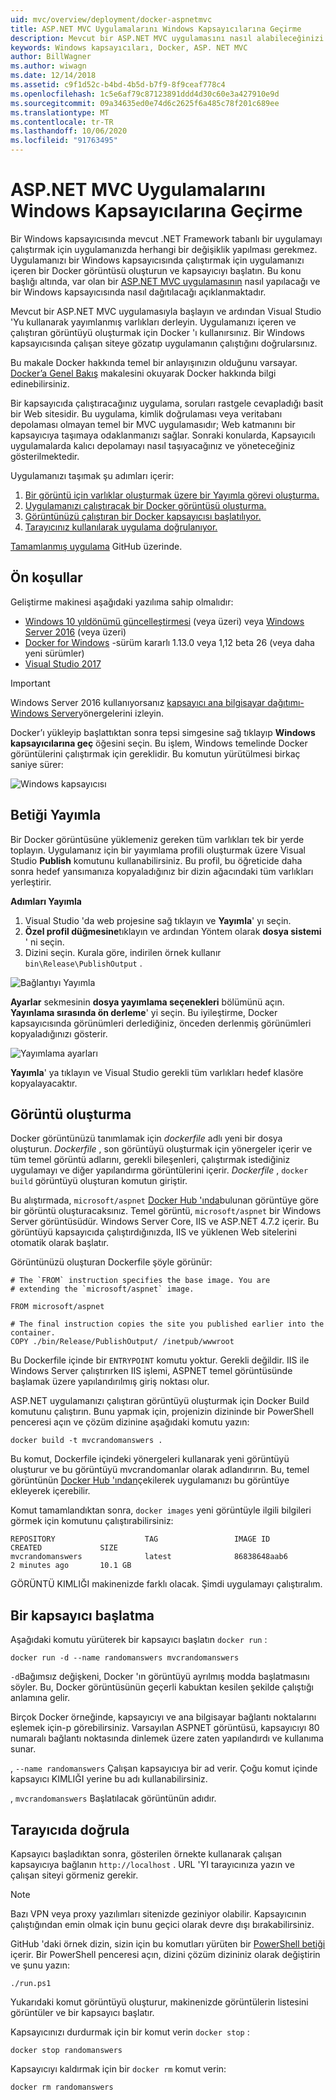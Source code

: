 ```yaml
---
uid: mvc/overview/deployment/docker-aspnetmvc
title: ASP.NET MVC Uygulamalarını Windows Kapsayıcılarına Geçirme
description: Mevcut bir ASP.NET MVC uygulamasını nasıl alabileceğinizi ve Windows Docker kapsayıcısında nasıl çalıştıracağınızı öğrenin
keywords: Windows kapsayıcıları, Docker, ASP. NET MVC
author: BillWagner
ms.author: wiwagn
ms.date: 12/14/2018
ms.assetid: c9f1d52c-b4bd-4b5d-b7f9-8f9ceaf778c4
ms.openlocfilehash: 1c5e6af79c87123891ddd4d30c60e3a427910e9d
ms.sourcegitcommit: 09a34635ed0e74d6c2625f6a485c78f201c689ee
ms.translationtype: MT
ms.contentlocale: tr-TR
ms.lasthandoff: 10/06/2020
ms.locfileid: "91763495"
---
```

# <a name="migrating-aspnet-mvc-applications-to-windows-containers"></a>ASP.NET MVC Uygulamalarını Windows Kapsayıcılarına Geçirme

Bir Windows kapsayıcısında mevcut .NET Framework tabanlı bir uygulamayı çalıştırmak için uygulamanızda herhangi bir değişiklik yapılması gerekmez. Uygulamanızı bir Windows kapsayıcısında çalıştırmak için uygulamanızı içeren bir Docker görüntüsü oluşturun ve kapsayıcıyı başlatın. Bu konu başlığı altında, var olan bir [ASP.NET MVC uygulamasının](http://www.asp.net/mvc) nasıl yapılacağı ve bir Windows kapsayıcısında nasıl dağıtılacağı açıklanmaktadır.

Mevcut bir ASP.NET MVC uygulamasıyla başlayın ve ardından Visual Studio 'Yu kullanarak yayımlanmış varlıkları derleyin. Uygulamanızı içeren ve çalıştıran görüntüyü oluşturmak için Docker 'ı kullanırsınız. Bir Windows kapsayıcısında çalışan siteye gözatıp uygulamanın çalıştığını doğrularsınız.

Bu makale Docker hakkında temel bir anlayışınızın olduğunu varsayar. [Docker’a Genel Bakış](https://docs.docker.com/engine/understanding-docker/) makalesini okuyarak Docker hakkında bilgi edinebilirsiniz.

Bir kapsayıcıda çalıştıracağınız uygulama, soruları rastgele cevapladığı basit bir Web sitesidir. Bu uygulama, kimlik doğrulaması veya veritabanı depolaması olmayan temel bir MVC uygulamasıdır; Web katmanını bir kapsayıcıya taşımaya odaklanmanızı sağlar. Sonraki konularda, Kapsayıcılı uygulamalarda kalıcı depolamayı nasıl taşıyacağınız ve yöneteceğiniz gösterilmektedir.

Uygulamanızı taşımak şu adımları içerir:

1. [Bir görüntü için varlıklar oluşturmak üzere bir Yayımla görevi oluşturma.](#publish-script)
1. [Uygulamanızı çalıştıracak bir Docker görüntüsü oluşturma.](#build-the-image)
1. [Görüntünüzü çalıştıran bir Docker kapsayıcısı başlatılıyor.](#start-a-container)
1. [Tarayıcınız kullanılarak uygulama doğrulanıyor.](#verify-in-the-browser)

[Tamamlanmış uygulama](https://github.com/dotnet/AspNetDocs/tree/master/aspnet/mvc/overview/deployment/docker-aspnetmvc/samples/MVCRandomAnswerGenerator) GitHub üzerinde.

## <a name="prerequisites"></a>Ön koşullar

Geliştirme makinesi aşağıdaki yazılıma sahip olmalıdır:

- [Windows 10 yıldönümü güncelleştirmesi](https://www.microsoft.com/software-download/windows10/) (veya üzeri) veya [Windows Server 2016](https://www.microsoft.com/cloud-platform/windows-server) (veya üzeri)
- [Docker for Windows](https://docs.docker.com/docker-for-windows/) -sürüm kararlı 1.13.0 veya 1,12 beta 26 (veya daha yeni sürümler)
- [Visual Studio 2017](https://visualstudio.microsoft.com/downloads/?utm_medium=microsoft&utm_source=docs.microsoft.com&utm_campaign=button+cta&utm_content=download+vs2017)

> [!IMPORTANT]
> Windows Server 2016 kullanıyorsanız [kapsayıcı ana bilgisayar dağıtımı-Windows Server](https://msdn.microsoft.com/virtualization/windowscontainers/deployment/deployment)yönergelerini izleyin.

Docker’ı yükleyip başlattıktan sonra tepsi simgesine sağ tıklayıp **Windows kapsayıcılarına geç** öğesini seçin. Bu işlem, Windows temelinde Docker görüntülerini çalıştırmak için gereklidir. Bu komutun yürütülmesi birkaç saniye sürer:

![Windows kapsayıcısı][windows-container]

## <a name="publish-script"></a>Betiği Yayımla

Bir Docker görüntüsüne yüklemeniz gereken tüm varlıkları tek bir yerde toplayın. Uygulamanız için bir yayımlama profili oluşturmak üzere Visual Studio **Publish** komutunu kullanabilirsiniz. Bu profil, bu öğreticide daha sonra hedef yansımanıza kopyaladığınız bir dizin ağacındaki tüm varlıkları yerleştirir.

**Adımları Yayımla**

1. Visual Studio 'da web projesine sağ tıklayın ve **Yayımla**' yı seçin.
1. **Özel profil düğmesine**tıklayın ve ardından Yöntem olarak **dosya sistemi** ' ni seçin.
1. Dizini seçin. Kurala göre, indirilen örnek kullanır `bin\Release\PublishOutput` .

![Bağlantıyı Yayımla][publish-connection]

**Ayarlar** sekmesinin **dosya yayımlama seçenekleri** bölümünü açın. **Yayınlama sırasında ön derleme**' yi seçin. Bu iyileştirme, Docker kapsayıcısında görünümleri derlediğiniz, önceden derlenmiş görünümleri kopyaladığınızı gösterir.

![Yayımlama ayarları][publish-settings]

**Yayımla**' ya tıklayın ve Visual Studio gerekli tüm varlıkları hedef klasöre kopyalayacaktır.

## <a name="build-the-image"></a>Görüntü oluşturma

Docker görüntünüzü tanımlamak için *dockerfile* adlı yeni bir dosya oluşturun. *Dockerfile* , son görüntüyü oluşturmak için yönergeler içerir ve tüm temel görüntü adlarını, gerekli bileşenleri, çalıştırmak istediğiniz uygulamayı ve diğer yapılandırma görüntülerini içerir. *Dockerfile* , `docker build` görüntüyü oluşturan komutun giriştir.

Bu alıştırmada, `microsoft/aspnet` [Docker Hub 'ında](https://hub.docker.com/r/microsoft/aspnet/)bulunan görüntüye göre bir görüntü oluşturacaksınız.
Temel görüntü, `microsoft/aspnet` bir Windows Server görüntüsüdür. Windows Server Core, IIS ve ASP.NET 4.7.2 içerir. Bu görüntüyü kapsayıcıda çalıştırdığınızda, IIS ve yüklenen Web sitelerini otomatik olarak başlatır.

Görüntünüzü oluşturan Dockerfile şöyle görünür:

```console
# The `FROM` instruction specifies the base image. You are
# extending the `microsoft/aspnet` image.

FROM microsoft/aspnet

# The final instruction copies the site you published earlier into the container.
COPY ./bin/Release/PublishOutput/ /inetpub/wwwroot
```

Bu Dockerfile içinde bir `ENTRYPOINT` komutu yoktur. Gerekli değildir. IIS ile Windows Server çalıştırırken IIS işlemi, ASPNET temel görüntüsünde başlamak üzere yapılandırılmış giriş noktası olur.

ASP.NET uygulamanızı çalıştıran görüntüyü oluşturmak için Docker Build komutunu çalıştırın. Bunu yapmak için, projenizin dizininde bir PowerShell penceresi açın ve çözüm dizinine aşağıdaki komutu yazın:

```console
docker build -t mvcrandomanswers .
```

Bu komut, Dockerfile içindeki yönergeleri kullanarak yeni görüntüyü oluşturur ve bu görüntüyü mvcrandomanlar olarak adlandırırın. Bu, temel görüntünün [Docker Hub 'ından](http://hub.docker.com)çekilerek uygulamanızı bu görüntüye ekleyerek içerebilir.

Komut tamamlandıktan sonra, `docker images` yeni görüntüyle ilgili bilgileri görmek için komutunu çalıştırabilirsiniz:

```console
REPOSITORY                    TAG                 IMAGE ID            CREATED             SIZE
mvcrandomanswers              latest              86838648aab6        2 minutes ago       10.1 GB
```

GÖRÜNTÜ KIMLIĞI makinenizde farklı olacak. Şimdi uygulamayı çalıştıralım.

## <a name="start-a-container"></a>Bir kapsayıcı başlatma

Aşağıdaki komutu yürüterek bir kapsayıcı başlatın `docker run` :

```console
docker run -d --name randomanswers mvcrandomanswers
```

`-d`Bağımsız değişkeni, Docker 'ın görüntüyü ayrılmış modda başlatmasını söyler. Bu, Docker görüntüsünün geçerli kabuktan kesilen şekilde çalıştığı anlamına gelir.

Birçok Docker örneğinde, kapsayıcıyı ve ana bilgisayar bağlantı noktalarını eşlemek için-p görebilirsiniz. Varsayılan ASPNET görüntüsü, kapsayıcıyı 80 numaralı bağlantı noktasında dinlemek üzere zaten yapılandırdı ve kullanıma sunar.

, `--name randomanswers` Çalışan kapsayıcıya bir ad verir. Çoğu komut içinde kapsayıcı KIMLIĞI yerine bu adı kullanabilirsiniz.

, `mvcrandomanswers` Başlatılacak görüntünün adıdır.

## <a name="verify-in-the-browser"></a>Tarayıcıda doğrula

Kapsayıcı başladıktan sonra, gösterilen örnekte kullanarak çalışan kapsayıcıya bağlanın `http://localhost` . URL 'YI tarayıcınıza yazın ve çalışan siteyi görmeniz gerekir.

> [!NOTE]
> Bazı VPN veya proxy yazılımları sitenizde geziniyor olabilir.
> Kapsayıcının çalıştığından emin olmak için bunu geçici olarak devre dışı bırakabilirsiniz.

GitHub 'daki örnek dizin, sizin için bu komutları yürüten bir [PowerShell betiği](https://github.com/dotnet/samples/blob/master/framework/docker/MVCRandomAnswerGenerator/run.ps1) içerir. Bir PowerShell penceresi açın, dizini çözüm dizininiz olarak değiştirin ve şunu yazın:

```console
./run.ps1
```

Yukarıdaki komut görüntüyü oluşturur, makinenizde görüntülerin listesini görüntüler ve bir kapsayıcı başlatır.

Kapsayıcınızı durdurmak için bir komut verin `docker stop` :

```console
docker stop randomanswers
```

Kapsayıcıyı kaldırmak için bir `docker rm` komut verin:

```console
docker rm randomanswers
```

[windows-container]: media/aspnetmvc/SwitchContainer.png "Windows kapsayıcısına geç"
[publish-connection]: media/aspnetmvc/PublishConnection.png "Dosya sistemine Yayımla"
[publish-settings]: media/aspnetmvc/PublishSettings.png "Yayımlama ayarları"
